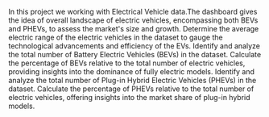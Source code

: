 In this project we working with Electrical Vehicle data.The dashboard gives the idea of overall landscape of electric vehicles, encompassing both BEVs and PHEVs, to assess the market's size and growth. Determine the average electric range of the electric vehicles in the dataset to gauge the technological advancements and efficiency of the EVs. Identify and analyze the total number of Battery Electric Vehicles (BEVs) in the dataset. Calculate the percentage of BEVs relative to the total number of electric vehicles, providing insights into the dominance of fully electric models. Identify and analyze the total number of Plug-in Hybrid Electric Vehicles (PHEVs) in the dataset. Calculate the percentage of PHEVs relative to the total number of electric vehicles, offering insights into the market share of plug-in hybrid models.
